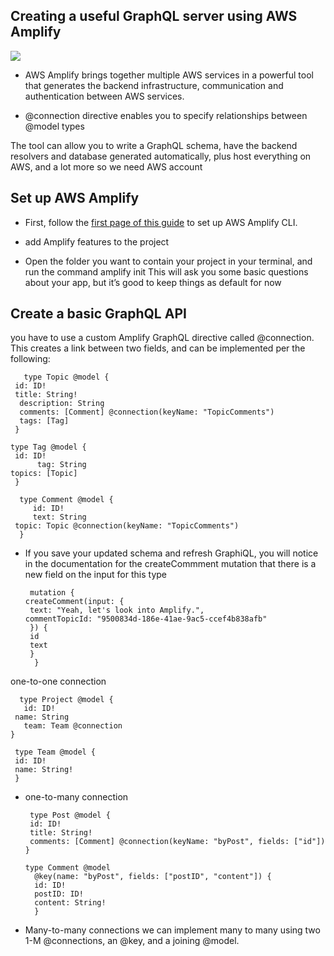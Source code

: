 
## Creating a useful GraphQL server using AWS Amplify
![](https://www.qsstechnosoft.com/wp-content/uploads/2019/09/RelayReducers.png)
- AWS Amplify brings together multiple AWS services in a powerful tool that generates the backend infrastructure, communication and authentication between AWS services.


- @connection directive enables you to specify relationships between @model types

The tool can allow you to write a GraphQL schema, have the backend resolvers and database generated automatically, plus host everything on AWS, and a lot more so we need AWS account

## Set up AWS Amplify
- First, follow the [first page of this guide](https://docs.amplify.aws/cli/start/install/#pre-requisites-for-installation) to set up AWS Amplify CLI.

- add Amplify features to the project
- Open the folder you want to contain your project in your terminal, and run the command amplify init This will ask you some basic questions about your app, but it’s good to keep things as default for now

## Create a basic GraphQL API
  you have to use a custom Amplify GraphQL directive called @connection. This creates a link between two fields, and can be implemented per the following:

       type Topic @model {
     id: ID!
     title: String!
      description: String
      comments: [Comment] @connection(keyName: "TopicComments")
      tags: [Tag]
     }

    type Tag @model {
     id: ID!
          tag: String
    topics: [Topic]
     }

      type Comment @model {
         id: ID!
         text: String
     topic: Topic @connection(keyName: "TopicComments")
      }






- If you save your updated schema and refresh GraphiQL, you will notice in the documentation for the createCommment mutation that there is a new field on the input for this type

       mutation {
      createComment(input: {
       text: "Yeah, let's look into Amplify.",
      commentTopicId: "9500834d-186e-41ae-9ac5-ccef4b838afb"
       }) {
       id
       text
       }
        }

one-to-one connection

      type Project @model {
       id: ID!
     name: String
       team: Team @connection
    }

     type Team @model {
     id: ID!
     name: String!
     }


-  one-to-many connection

        type Post @model {
        id: ID!
        title: String!
        comments: [Comment] @connection(keyName: "byPost", fields: ["id"])
       }

       type Comment @model
         @key(name: "byPost", fields: ["postID", "content"]) {
         id: ID!
         postID: ID!
         content: String!
         }
- Many-to-many connections
we can implement many to many using two 1-M @connections, an @key, and a joining @model.